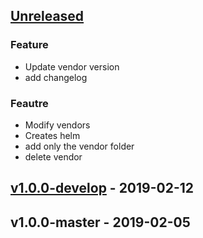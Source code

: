 <a name="unreleased"></a>
## [Unreleased]

### Feature
- Update vendor version
- add changelog

### Feautre
- Modify vendors
- Creates helm
- add only the vendor folder
- delete vendor


<a name="v1.0.0-develop"></a>
## [v1.0.0-develop] - 2019-02-12

<a name="v1.0.0-master"></a>
## v1.0.0-master - 2019-02-05

[Unreleased]: https://github.com/cloud104/k8s-rds/compare/v1.0.0-develop...HEAD
[v1.0.0-develop]: https://github.com/cloud104/k8s-rds/compare/v1.0.0-master...v1.0.0-develop
